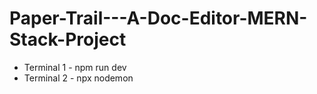 # Paper-Trail---A-Doc-Editor-MERN-Stack-Project
* Terminal 1 - npm run dev
* Terminal 2 - npx nodemon
